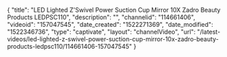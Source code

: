 {
    "title": "LED Lighted Z'Swivel Power Suction Cup Mirror 10X Zadro Beauty Products LEDPSC110",
    "description": "",
    "channelid": "114661406",
    "videoid": "157047545",
    "date_created": "1522271369",
    "date_modified": "1522346736",
    "type": "captivate",
    "layout": "channelVideo",
    "url": "\/latest-videos\/led-lighted-z-swivel-power-suction-cup-mirror-10x-zadro-beauty-products-ledpsc110\/114661406-157047545"
}